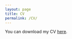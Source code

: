 ```yaml
---
layout: page
title: CV
permalink: /CV/
---
```


You can download my CV [here](https://github.com/kate-eisen/CV/raw/main/Eisen_CV.pdf).

<div id="adobe-dc-view" style="height: 360px; width: 500px;"></div>
<script src="https://documentcloud.adobe.com/view-sdk/main.js"></script>
<script type="text/javascript">
  document.addEventListener("adobe_dc_view_sdk.ready", function(){
    var adobeDCView = new AdobeDC.View({clientId: "e0003b2571ea4c9bbcd5d0c1fa5ac23e", divId: "adobe-dc-view"});
    adobeDCView.previewFile({
      content:{ location: 
        { url: "https://docs.google.com/gview?url=https://github.com/kate-eisen/CV/raw/main/Eisen_CV.pdf"}},
      metaData:{fileName: "Eisen_CV.pdf"}
    },
    {
      embedMode: "SIZED_CONTAINER"
    });
  });
</script>



